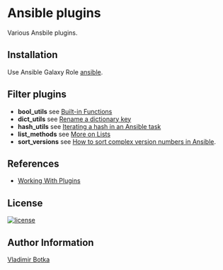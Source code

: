 # Ansible plugins

Various Ansbile plugins.


## Installation

Use Ansible Galaxy Role [ansible](https://galaxy.ansible.com/vbotka/ansible).


## Filter plugins

- **bool_utils** see [Built-in Functions](https://docs.python.org/3/library/functions.html)
- **dict_utils** see [Rename a dictionary key](https://stackoverflow.com/questions/16475384/rename-a-dictionary-key)
- **hash_utils** see [Iterating a hash in an Ansible task](https://coderwall.com/p/rxsmvw/iterating-a-hash-in-an-ansible-task)
- **list_methods** see [More on Lists](https://docs.python.org/3/tutorial/datastructures.html#more-on-lists)
- **sort_versions** see [How to sort complex version numbers in Ansible](https://stackoverflow.com/questions/56063612/how-to-sort-complex-version-numbers-in-ansible/).


## References

- [Working With Plugins](https://docs.ansible.com/ansible/latest/plugins/plugins.html#working-with-plugins)


## License

[![license](https://img.shields.io/badge/license-BSD-red.svg)](https://www.freebsd.org/doc/en/articles/bsdl-gpl/article.html)


## Author Information

[Vladimir Botka](https://botka.link)
